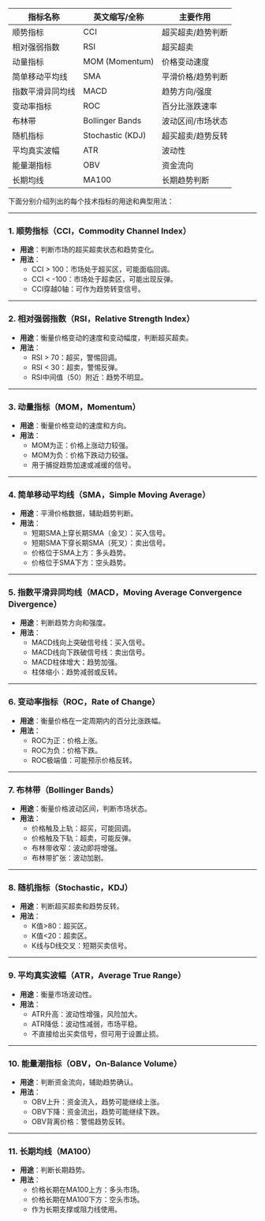 

| 指标名称         | 英文缩写/全称    | 主要作用          |
| ---------------- | ---------------- | ----------------- |
| 顺势指标         | CCI              | 超买超卖/趋势判断 |
| 相对强弱指数     | RSI              | 超买超卖          |
| 动量指标         | MOM (Momentum)   | 价格变动速度      |
| 简单移动平均线   | SMA              | 平滑价格/趋势判断 |
| 指数平滑异同均线 | MACD             | 趋势方向/强度     |
| 变动率指标       | ROC              | 百分比涨跌速率    |
| 布林带           | Bollinger Bands  | 波动区间/市场状态 |
| 随机指标         | Stochastic (KDJ) | 超买超卖/趋势反转 |
| 平均真实波幅     | ATR              | 波动性            |
| 能量潮指标       | OBV              | 资金流向          |
| 长期均线         | MA100            | 长期趋势判断      |







下面分别介绍列出的每个技术指标的用途和典型用法：

---

### 1. 顺势指标（CCI，Commodity Channel Index）
- **用途**：判断市场的超买超卖状态和趋势变化。
- **用法**：
  - CCI > 100：市场处于超买区，可能面临回调。
  - CCI < -100：市场处于超卖区，可能出现反弹。
  - CCI穿越0轴：可作为趋势转变信号。

---

### 2. 相对强弱指数（RSI，Relative Strength Index）
- **用途**：衡量价格变动的速度和变动幅度，判断超买超卖。
- **用法**：
  - RSI > 70：超买，警惕回调。
  - RSI < 30：超卖，警惕反弹。
  - RSI中间值（50）附近：趋势不明显。

---

### 3. 动量指标（MOM，Momentum）
- **用途**：衡量价格变动的速度和方向。
- **用法**：
  - MOM为正：价格上涨动力较强。
  - MOM为负：价格下跌动力较强。
  - 用于捕捉趋势加速或减缓的信号。

---

### 4. 简单移动平均线（SMA，Simple Moving Average）
- **用途**：平滑价格数据，辅助趋势判断。
- **用法**：
  - 短期SMA上穿长期SMA（金叉）：买入信号。
  - 短期SMA下穿长期SMA（死叉）：卖出信号。
  - 价格位于SMA上方：多头趋势。
  - 价格位于SMA下方：空头趋势。

---

### 5. 指数平滑异同均线（MACD，Moving Average Convergence Divergence）
- **用途**：判断趋势方向和强度。
- **用法**：
  - MACD线向上突破信号线：买入信号。
  - MACD线向下跌破信号线：卖出信号。
  - MACD柱体增大：趋势加强。
  - 柱体缩小：趋势减弱或反转。

---

### 6. 变动率指标（ROC，Rate of Change）
- **用途**：衡量价格在一定周期内的百分比涨跌幅。
- **用法**：
  - ROC为正：价格上涨。
  - ROC为负：价格下跌。
  - ROC极端值：可能预示价格反转。

---

### 7. 布林带（Bollinger Bands）
- **用途**：衡量价格波动区间，判断市场状态。
- **用法**：
  - 价格触及上轨：超买，可能回调。
  - 价格触及下轨：超卖，可能反弹。
  - 布林带收窄：波动即将增强。
  - 布林带扩张：波动加剧。

---

### 8. 随机指标（Stochastic，KDJ）
- **用途**：判断超买超卖和趋势反转。
- **用法**：
  - K值>80：超买区。
  - K值<20：超卖区。
  - K线与D线交叉：短期买卖信号。

---

### 9. 平均真实波幅（ATR，Average True Range）
- **用途**：衡量市场波动性。
- **用法**：
  - ATR升高：波动性增强，风险加大。
  - ATR降低：波动性减弱，市场平稳。
  - 不直接给出买卖信号，但可用于设置止损。

---

### 10. 能量潮指标（OBV，On-Balance Volume）
- **用途**：判断资金流向，辅助趋势确认。
- **用法**：
  - OBV上升：资金流入，趋势可能继续上涨。
  - OBV下降：资金流出，趋势可能继续下跌。
  - OBV背离价格：警惕趋势反转。

---

### 11. 长期均线（MA100）
- **用途**：判断长期趋势。
- **用法**：
  - 价格长期在MA100上方：多头市场。
  - 价格长期在MA100下方：空头市场。
  - 作为长期支撑或阻力线使用。























